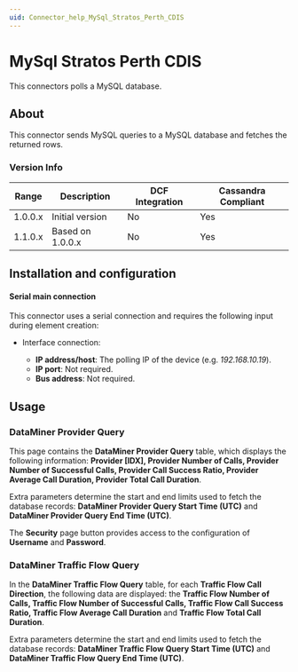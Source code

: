```yaml
---
uid: Connector_help_MySql_Stratos_Perth_CDIS
---
```


# MySql Stratos Perth CDIS

This connectors polls a MySQL database.

## About

This connector sends MySQL queries to a MySQL database and fetches the returned rows.

### Version Info

| **Range** | **Description**  | **DCF Integration** | **Cassandra Compliant** |
|------------------|------------------|---------------------|-------------------------|
| 1.0.0.x          | Initial version  | No                  | Yes                     |
| 1.1.0.x          | Based on 1.0.0.x | No                  | Yes                     |

## Installation and configuration

#### Serial main connection

This connector uses a serial connection and requires the following input during element creation:

- Interface connection:

  - **IP address/host**: The polling IP of the device (e.g. *192.168.10.19*).
  - **IP port**: Not required.
  - **Bus address**: Not required.

## Usage

### DataMiner Provider Query

This page contains the **DataMiner Provider Query** table, which displays the following information: **Provider \[IDX\], Provider Number of Calls, Provider Number of Successful Calls, Provider Call Success Ratio, Provider Average Call Duration, Provider Total Call Duration**.

Extra parameters determine the start and end limits used to fetch the database records: **DataMiner Provider Query Start Time (UTC)** and **DataMiner Provider Query End Time (UTC)**.

The **Security** page button provides access to the configuration of **Username** and **Password**.

### DataMiner Traffic Flow Query

In the **DataMiner Traffic Flow Query** table, for each **Traffic Flow Call Direction**, the following data are displayed: the **Traffic Flow Number of Calls, Traffic Flow Number of Successful Calls, Traffic Flow Call Success Ratio, Traffic Flow Average Call Duration** and **Traffic Flow Total Call Duration**.

Extra parameters determine the start and end limits used to fetch the database records: **DataMiner Traffic Flow Query Start Time (UTC)** and **DataMiner Traffic Flow Query End Time (UTC)**.
